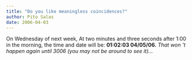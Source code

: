 ```yaml
---
title: "Do you like meaningless coincidences?"
author: Pito Salas
date: 2006-04-03
---
```




On Wednesday of next week,  At two minutes and three seconds after 1:00 in the
morning,  the time and date will be: **01:02:03 04/05/06.** _That won 't
happen again until 3006 (you may not be around to see it)…_


